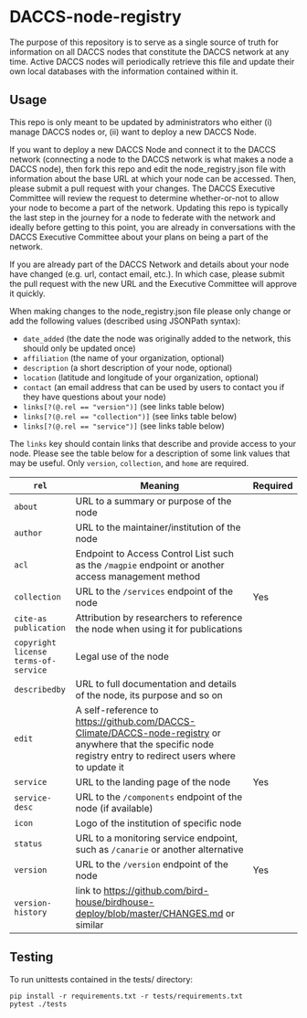 # DACCS-node-registry

The purpose of this repository is to serve as a single source of truth for information on all DACCS nodes that 
constitute the DACCS network at any time. Active DACCS nodes will periodically retrieve this file and update their 
own local databases with the information contained within it.

## Usage

This repo is only meant to be updated by administrators who either (i) manage DACCS nodes or, (ii) want to deploy a 
new DACCS Node. 

If you want to deploy a new DACCS Node and connect it to the DACCS network (connecting a node to the DACCS network 
is what makes a node a DACCS node), then fork this repo and edit the node_registry.json file with information about 
the base URL at which your node can be accessed. Then, please submit a pull request with your changes. The DACCS 
Executive Committee will review the request to determine whether-or-not to allow your node to become a part of the 
network. Updating this repo is typically the last step in the journey for a node to federate with the network and 
ideally before getting to this point, you are already in conversations with the DACCS Executive Committee about your 
plans on being a part of the network.

If you are already part of the DACCS Network and details about your node have changed (e.g. url, contact email, etc.). 
In which case, please submit the pull request with the new URL and the Executive Committee will approve it quickly.

When making changes to the node_registry.json file please only change or add the following values (described using JSONPath syntax):
  - `date_added` (the date the node was originally added to the network, this should only be updated once)
  - `affiliation` (the name of your organization, optional)
  - `description` (a short description of your node, optional)
  - `location` (latitude and longitude of your organization, optional)
  - `contact` (an email address that can be used by users to contact you if they have questions about your node)
  - `links[?(@.rel == "version")]` (see links table below)
  - `links[?(@.rel == "collection")]` (see links table below)
  - `links[?(@.rel == "service")]` (see links table below)

The `links` key should contain links that describe and provide access to your node. Please see the table below
for a description of some link values that may be useful. Only `version`, `collection`, and `home` are required.

| `rel`                                              | Meaning                                                                                                                                                         | Required | 
|----------------------------------------------------|-----------------------------------------------------------------------------------------------------------------------------------------------------------------|----------|
| `about`                                            | URL to a summary or purpose of the node                                                                                                                         |          |
| `author`                                           | URL to the maintainer/institution of the node                                                                                                                   |          |
| `acl`                                              | Endpoint to Access Control List such as the `/magpie` endpoint or another access management method                                                              |          |
| `collection`                                       | URL to the `/services` endpoint of the node                                                                                                                     | Yes      |
| `cite-as` <br> `publication`                       | Attribution by researchers to reference the node when using it for publications                                                                                 |          |
| `copyright` <br> `license` <br> `terms-of-service` | Legal use of the node                                                                                                                                           |          |
| `describedby`                                      | URL to full documentation and details of the node, its purpose and so on                                                                                        |          | 
| `edit`                                             | A self-reference to https://github.com/DACCS-Climate/DACCS-node-registry or anywhere that the specific node registry entry to redirect users where to update it |          | 
| `service`                                          | URL to the landing page of the node                                                                                                                             | Yes      |
| `service-desc`                                     | URL to the `/components` endpoint of the node (if available)                                                                                                    |          |
| `icon`                                             | Logo of the institution of specific node                                                                                                                        |          | 
| `status`                                           | URL to a monitoring service endpoint, such as `/canarie` or another alternative                                                                                 |          | 
| `version`                                          | URL to the `/version` endpoint of the node                                                                                                                      | Yes      |
| `version-history`                                  | link to https://github.com/bird-house/birdhouse-deploy/blob/master/CHANGES.md or similar                                                                        |          |

## Testing

To run unittests contained in the tests/ directory:

```shell
pip install -r requirements.txt -r tests/requirements.txt
pytest ./tests
```
